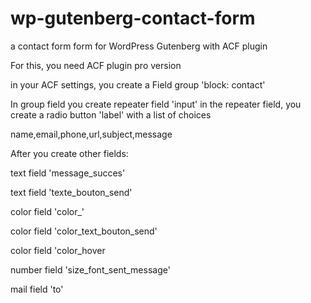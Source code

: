 # wp-gutenberg-contact-form
a contact form form for WordPress Gutenberg with ACF plugin

For this, you need ACF plugin pro version

in your ACF settings, you create a Field group 'block: contact'

In group field you create repeater field 'input' 
in the repeater field, you create a radio button 'label' with a list of choices

name,email,phone,url,subject,message

After you create other fields:

text field 'message_succes'

text field 'texte_bouton_send'

color field 'color_'

color field 'color_text_bouton_send'

color field 'color_hover

number field 'size_font_sent_message'

mail field 'to'

